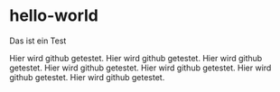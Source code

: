 # hello-world
Das ist ein Test

Hier wird github getestet. Hier wird github getestet. Hier wird github getestet. Hier wird github getestet. Hier wird github getestet. 
Hier wird github getestet. 
Hier wird github getestet. 
